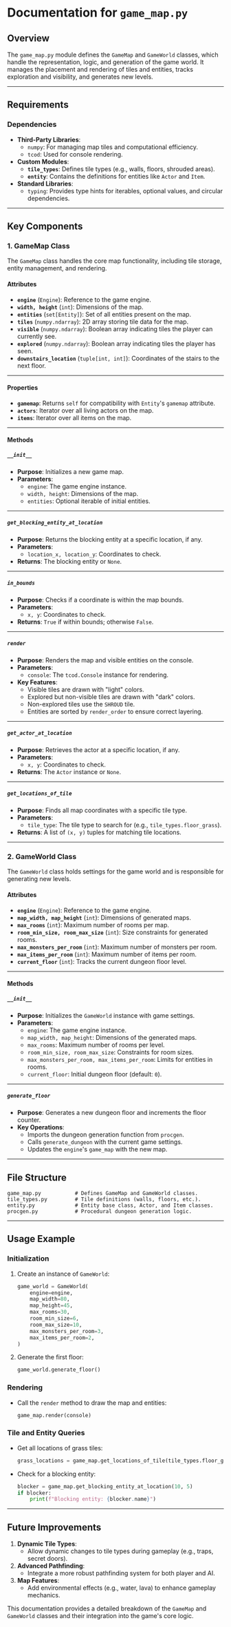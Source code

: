 # **Documentation for `game_map.py`**

## **Overview**

The `game_map.py` module defines the `GameMap` and `GameWorld` classes, which handle the representation, logic, and generation of the game world. It manages the placement and rendering of tiles and entities, tracks exploration and visibility, and generates new levels.

---

## **Requirements**

### **Dependencies**

- **Third-Party Libraries**:
    - `numpy`: For managing map tiles and computational efficiency.
    - `tcod`: Used for console rendering.
- **Custom Modules**:
    - **`tile_types`**: Defines tile types (e.g., walls, floors, shrouded areas).
    - **`entity`**: Contains the definitions for entities like `Actor` and `Item`.
- **Standard Libraries**:
    - `typing`: Provides type hints for iterables, optional values, and circular dependencies.

---

## **Key Components**

### **1. GameMap Class**

The `GameMap` class handles the core map functionality, including tile storage, entity management, and rendering.

#### **Attributes**

- **`engine`** (`Engine`): Reference to the game engine.
- **`width, height`** (`int`): Dimensions of the map.
- **`entities`** (`set[Entity]`): Set of all entities present on the map.
- **`tiles`** (`numpy.ndarray`): 2D array storing tile data for the map.
- **`visible`** (`numpy.ndarray`): Boolean array indicating tiles the player can currently see.
- **`explored`** (`numpy.ndarray`): Boolean array indicating tiles the player has seen.
- **`downstairs_location`** (`tuple[int, int]`): Coordinates of the stairs to the next floor.

---

#### **Properties**

- **`gamemap`**: Returns `self` for compatibility with `Entity`'s `gamemap` attribute.
- **`actors`**: Iterator over all living actors on the map.
- **`items`**: Iterator over all items on the map.

---

#### **Methods**

##### **`__init__`**

- **Purpose**: Initializes a new game map.
- **Parameters**:
    - `engine`: The game engine instance.
    - `width, height`: Dimensions of the map.
    - `entities`: Optional iterable of initial entities.

---

##### **`get_blocking_entity_at_location`**

- **Purpose**: Returns the blocking entity at a specific location, if any.
- **Parameters**:
    - `location_x, location_y`: Coordinates to check.
- **Returns**: The blocking entity or `None`.

---

##### **`in_bounds`**

- **Purpose**: Checks if a coordinate is within the map bounds.
- **Parameters**:
    - `x, y`: Coordinates to check.
- **Returns**: `True` if within bounds; otherwise `False`.

---

##### **`render`**

- **Purpose**: Renders the map and visible entities on the console.
- **Parameters**:
    - `console`: The `tcod.Console` instance for rendering.
- **Key Features**:
    - Visible tiles are drawn with "light" colors.
    - Explored but non-visible tiles are drawn with "dark" colors.
    - Non-explored tiles use the `SHROUD` tile.
    - Entities are sorted by `render_order` to ensure correct layering.

---

##### **`get_actor_at_location`**

- **Purpose**: Retrieves the actor at a specific location, if any.
- **Parameters**:
    - `x, y`: Coordinates to check.
- **Returns**: The `Actor` instance or `None`.

---

##### **`get_locations_of_tile`**

- **Purpose**: Finds all map coordinates with a specific tile type.
- **Parameters**:
    - `tile_type`: The tile type to search for (e.g., `tile_types.floor_grass`).
- **Returns**: A list of `(x, y)` tuples for matching tile locations.

---

### **2. GameWorld Class**

The `GameWorld` class holds settings for the game world and is responsible for generating new levels.

#### **Attributes**

- **`engine`** (`Engine`): Reference to the game engine.
- **`map_width, map_height`** (`int`): Dimensions of generated maps.
- **`max_rooms`** (`int`): Maximum number of rooms per map.
- **`room_min_size, room_max_size`** (`int`): Size constraints for generated rooms.
- **`max_monsters_per_room`** (`int`): Maximum number of monsters per room.
- **`max_items_per_room`** (`int`): Maximum number of items per room.
- **`current_floor`** (`int`): Tracks the current dungeon floor level.

---

#### **Methods**

##### **`__init__`**

- **Purpose**: Initializes the `GameWorld` instance with game settings.
- **Parameters**:
    - `engine`: The game engine instance.
    - `map_width, map_height`: Dimensions of the generated maps.
    - `max_rooms`: Maximum number of rooms per level.
    - `room_min_size, room_max_size`: Constraints for room sizes.
    - `max_monsters_per_room, max_items_per_room`: Limits for entities in rooms.
    - `current_floor`: Initial dungeon floor (default: `0`).

---

##### **`generate_floor`**

- **Purpose**: Generates a new dungeon floor and increments the floor counter.
- **Key Operations**:
    - Imports the dungeon generation function from `procgen`.
    - Calls `generate_dungeon` with the current game settings.
    - Updates the `engine`'s `game_map` with the new map.

---

## **File Structure**

```
game_map.py           # Defines GameMap and GameWorld classes.
tile_types.py         # Tile definitions (walls, floors, etc.).
entity.py             # Entity base class, Actor, and Item classes.
procgen.py            # Procedural dungeon generation logic.
```

---

## **Usage Example**

### **Initialization**

1. Create an instance of `GameWorld`:
    
    ```python
    game_world = GameWorld(
        engine=engine,
        map_width=80,
        map_height=45,
        max_rooms=30,
        room_min_size=6,
        room_max_size=10,
        max_monsters_per_room=3,
        max_items_per_room=2,
    )
    ```
    
2. Generate the first floor:
    
    ```python
    game_world.generate_floor()
    ```
    

### **Rendering**

- Call the `render` method to draw the map and entities:
    
    ```python
    game_map.render(console)
    ```
    

### **Tile and Entity Queries**

- Get all locations of grass tiles:
    
    ```python
    grass_locations = game_map.get_locations_of_tile(tile_types.floor_grass)
    ```
    
- Check for a blocking entity:
    
    ```python
    blocker = game_map.get_blocking_entity_at_location(10, 5)
    if blocker:
        print(f"Blocking entity: {blocker.name}")
    ```
    

---

## **Future Improvements**

1. **Dynamic Tile Types**:
    - Allow dynamic changes to tile types during gameplay (e.g., traps, secret doors).
2. **Advanced Pathfinding**:
    - Integrate a more robust pathfinding system for both player and AI.
3. **Map Features**:
    - Add environmental effects (e.g., water, lava) to enhance gameplay mechanics.

This documentation provides a detailed breakdown of the `GameMap` and `GameWorld` classes and their integration into the game's core logic.